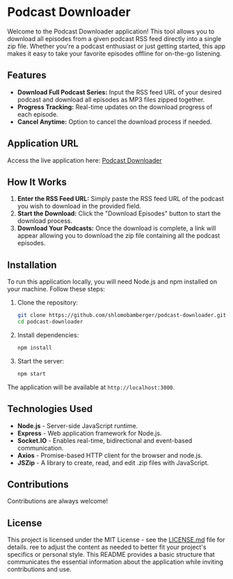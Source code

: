 # Podcast Downloader

Welcome to the Podcast Downloader application! This tool allows you to download all episodes from a given podcast RSS feed directly into a single zip file. Whether you're a podcast enthusiast or just getting started, this app makes it easy to take your favorite episodes offline for on-the-go listening.

## Features

- **Download Full Podcast Series:** Input the RSS feed URL of your desired podcast and download all episodes as MP3 files zipped together.
- **Progress Tracking:** Real-time updates on the download progress of each episode.
- **Cancel Anytime:** Option to cancel the download process if needed.

## Application URL

Access the live application here: [Podcast Downloader](https://podcast-downloader-03f5e4ae4399.herokuapp.com/)

## How It Works

1. **Enter the RSS Feed URL:** Simply paste the RSS feed URL of the podcast you wish to download in the provided field.
2. **Start the Download:** Click the "Download Episodes" button to start the download process.
3. **Download Your Podcasts:** Once the download is complete, a link will appear allowing you to download the zip file containing all the podcast episodes.

## Installation

To run this application locally, you will need Node.js and npm installed on your machine. Follow these steps:

1. Clone the repository:
   ```bash
   git clone https://github.com/shlomobamberger/podcast-downloader.git
   cd podcast-downloader
   ```

2. Install dependencies:
   ```bash
   npm install
   ```

3. Start the server:
   ```bash
   npm start
   ```

The application will be available at `http://localhost:3000`.

## Technologies Used

- **Node.js** - Server-side JavaScript runtime.
- **Express** - Web application framework for Node.js.
- **Socket.IO** - Enables real-time, bidirectional and event-based communication.
- **Axios** - Promise-based HTTP client for the browser and node.js.
- **JSZip** - A library to create, read, and edit .zip files with JavaScript.

## Contributions

Contributions are always welcome! 

## License

This project is licensed under the MIT License - see the [LICENSE.md](LICENSE.md) file for details.
ree to adjust the content as needed to better fit your project's specifics or personal style. This README provides a basic structure that communicates the essential information about the application while inviting contributions and use.